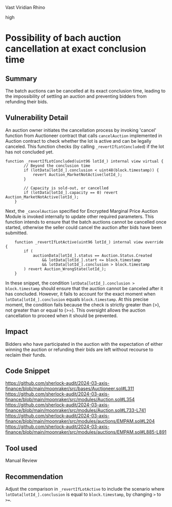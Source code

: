 Vast Viridian Rhino

high

# Possibility of bach auction cancellation at exact conclusion time

## Summary
The batch auctions can be cancelled at its exact conclusion time, leading to the impossibility of settling an auction and preventing bidders from refunding their bids.
## Vulnerability Detail
An auction owner initiates the cancellation process by invoking 'cancel' function from Auctioneer contract that calls `cancelAuction` implemented in Auction contract to check whether the lot is active and can be legally canceled. This function checks (by calling `_revertIfLotConcluded`) if the lot has not concluded yet. 
```solidity
function _revertIfLotConcluded(uint96 lotId_) internal view virtual {
        // Beyond the conclusion time
        if (lotData[lotId_].conclusion < uint48(block.timestamp)) {
            revert Auction_MarketNotActive(lotId_);
        }

        // Capacity is sold-out, or cancelled
        if (lotData[lotId_].capacity == 0) revert Auction_MarketNotActive(lotId_);
    }
```
Next, the `_cancelAuction` specified for Encrypted Marginal Price Auction Module is invoked internally to update other required parameters. This function intends to ensure that the batch auctions cannot be cancelled once started, otherwise the seller could cancel the auction after bids have been submitted.
```solidity
    function _revertIfLotActive(uint96 lotId_) internal view override {
        if (
            auctionData[lotId_].status == Auction.Status.Created
                && lotData[lotId_].start <= block.timestamp
                && lotData[lotId_].conclusion > block.timestamp 
        ) revert Auction_WrongState(lotId_);
    }
```
In these snippet, the condition `lotData[lotId_].conclusion > block.timestamp` should ensure that the auction cannot be canceled after it has concluded. However, it fails to account for the exact moment when `lotData[lotId_].conclusion` equals `block.timestamp`. At this precise moment, the condition fails because the check is strictly greater than (>), not greater than or equal to (>=). This oversight allows the auction cancellation to proceed when it should be prevented.
## Impact
Bidders who have participated in the auction with the expectation of either winning the auction or refunding their bids are left without recourse to reclaim their funds.
## Code Snippet
https://github.com/sherlock-audit/2024-03-axis-finance/blob/main/moonraker/src/bases/Auctioneer.sol#L311
https://github.com/sherlock-audit/2024-03-axis-finance/blob/main/moonraker/src/modules/Auction.sol#L354
https://github.com/sherlock-audit/2024-03-axis-finance/blob/main/moonraker/src/modules/Auction.sol#L733-L741
https://github.com/sherlock-audit/2024-03-axis-finance/blob/main/moonraker/src/modules/auctions/EMPAM.sol#L204
https://github.com/sherlock-audit/2024-03-axis-finance/blob/main/moonraker/src/modules/auctions/EMPAM.sol#L885-L891
## Tool used

Manual Review

## Recommendation
Adjust the comparison in `_revertIfLotActive` to include the scenario where `lotData[lotId_].conclusion` is equal to `block.timestamp`, by changing `>` to `>=`.